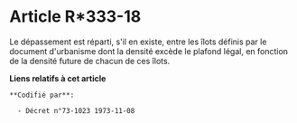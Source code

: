 # Article R*333-18

Le dépassement est réparti, s'il en existe, entre les îlots définis par le document d'urbanisme dont la densité excède le
plafond légal, en fonction de la densité future de chacun de ces îlots.

**Liens relatifs à cet article**

	**Codifié par**:

	  - Décret n°73-1023 1973-11-08
